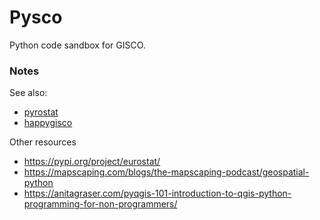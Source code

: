# Pysco

Python code sandbox for GISCO.


### Notes

See also:
- [pyrostat](https://github.com/eurostat/pyrostat)
- [happygisco](https://github.com/eurostat/happygisco)

Other resources
- https://pypi.org/project/eurostat/
- https://mapscaping.com/blogs/the-mapscaping-podcast/geospatial-python
- https://anitagraser.com/pyqgis-101-introduction-to-qgis-python-programming-for-non-programmers/

